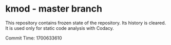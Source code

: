 # kmod - master branch

This repository contains frozen state of the repository.
Its history is cleared. It is used only for static code
analysis with Codacy.

Commit Time: 1700633610